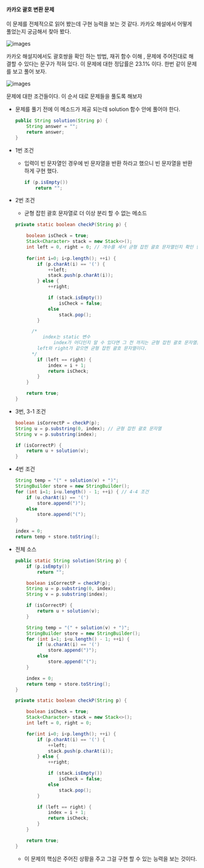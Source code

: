 #### 카카오 괄호 변환 문제

이 문제를 전체적으로 읽어 봤는데 구현 능력을 보는 것 같다. 카카오 해설에서 어떻게 풀었는지 궁금해서 찾아 봤다.

![images](https://user-images.githubusercontent.com/33123391/76677016-84179480-660c-11ea-808e-a55ba1baab83.png)

카카오 해설지에서도 괄호쌍을 확인 하는 방법, 재귀 함수 이해 , 문제에 주어진대로 해결할 수 있다는 문구가 적혀 있다. 이 문제에 대한 정답률은 23.1% 이다. 한번 같이 문제를 보고 풀어 보자.

![images](https://user-images.githubusercontent.com/33123391/76677082-6e569f00-660d-11ea-9334-c392f2c0d9e8.png)

문제에 대한 조건들이다. 이 순서 대로 문제들을 풀도록 해보자

* 문제를 풀기 전에 이 메소드가 제공 되는데 solution 함수 안에 풀어야 한다.

  ```java
  public String solution(String p) {
      String answer = "";
      return answer;
  }
  ```

* 1번 조건

  * 입력이 빈 문자열인 경우에 빈 문자열을 반환 하라고 했으니 빈 문자열을 반환 하게 구현 했다.

    ```java
    if (p.isEmpty())
        return "";
    ```

* 2번 조건

  * 균형 잡힌 괄호 문자열로 더 이상 분리 할 수 없는 메소드

  ```java
  private static boolean checkP(String p) {
  
      boolean isCheck = true;
      Stack<Character> stack = new Stack<>();
      int left = 0, right = 0; // 개수를 세서 균형 잡힌 괄호 문자열인지 확인 한다.
  		
      for(int i=0; i<p.length(); ++i) {
          if (p.charAt(i) == '(') {
              ++left;
              stack.push(p.charAt(i));
          } else {
              ++right;
  
              if (stack.isEmpty()) 
                  isCheck = false;
              else
                  stack.pop();
          }
  
        /*
        	index는 static 변수
        		index가 어디인지 알 수 있다면 그 전 까지는 균형 잡힌 괄호 문자열을 알 수 있기 때문에 설정
          left와 right가 같으면 균형 잡힌 괄호 문자열이다.
        */
          if (left == right) {
              index = i + 1; 
              return isCheck;
          }
      }
  
      return true;
  }
  ```

* 3번, 3-1 조건

  ```java
  boolean isCorrectP = checkP(p);
  String u = p.substring(0, index); // 균형 잡힌 괄호 문자열
  String v = p.substring(index);
  
  if (isCorrectP) {
      return u + solution(v);
  }
  ```

* 4번 조건

  ```java
  String temp = "(" + solution(v) + ")";
  StringBuilder store = new StringBuilder();
  for (int i=1; i<u.length() - 1; ++i) { // 4-4 조건 
      if (u.charAt(i) == '(')
          store.append(")");
      else
          store.append("(");
  }
  
  index = 0;
  return temp + store.toString();
  ```

* 전체 소스

  ```java
  public static String solution(String p) {
      if (p.isEmpty())
          return "";
  
      boolean isCorrectP = checkP(p);
      String u = p.substring(0, index);
      String v = p.substring(index);
  
      if (isCorrectP) {
          return u + solution(v);
      }
  
      String temp = "(" + solution(v) + ")";
      StringBuilder store = new StringBuilder();
      for (int i=1; i<u.length() - 1; ++i) {
          if (u.charAt(i) == '(')
              store.append(")");
          else
              store.append("(");
      }
  
      index = 0;
      return temp + store.toString();
  }
  
  private static boolean checkP(String p) {
  
      boolean isCheck = true;
      Stack<Character> stack = new Stack<>();
      int left = 0, right = 0;
  
      for(int i=0; i<p.length(); ++i) {
          if (p.charAt(i) == '(') {
              ++left;
              stack.push(p.charAt(i));
          } else {
              ++right;
  
              if (stack.isEmpty())
                  isCheck = false;
              else
                  stack.pop();
          }
  
          if (left == right) {
              index = i + 1;
              return isCheck;
          }
      }
  
      return true;
  }
  ```

  * 이 문제의 핵심은 주어진 상황을 주고 그걸 구현 할 수 있는 능력을 보는 것이다.
